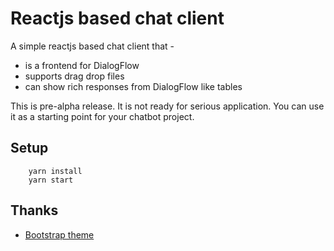 # Reactjs based chat client

A simple reactjs based chat client that -
- is a frontend for DialogFlow
- supports drag drop files
- can show rich responses from DialogFlow like tables

This is pre-alpha release. It is not ready for serious application. You can use it as a starting point for your chatbot project.

## Setup
```
    yarn install
    yarn start
```

## Thanks
- [Bootstrap theme](https://bootsnipp.com/snippets/exR5v)